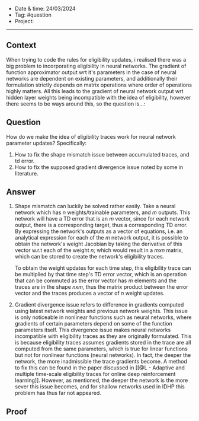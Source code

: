 
- Date & time: 24/03/2024
- Tag: #question
- Project:

---

## Context

When trying to code the rules for eligibility updates, i realised there was a big problem to incorporating eligibility in neural networks. The gradient of function approximator output wrt it's parameters in the case of neural networks are dependent on existing parameters, and additionally their formulation strictly depends on matrix operations where order of operations highly matters. All this leads to the gradient of neural network output wrt hidden layer weights being incompatible with the idea of eligibility, however there seems to be ways around this, so the question is...:

## Question

How do we make the idea of eligibility traces work for neural network parameter updates? Specifically:

1. How to fix the shape mismatch issue between accumulated traces, and td error.
2. How to fix the supposed gradient divergence issue noted by some in literature.

## Answer

1. Shape mismatch can luckily be solved rather easily. Take a neural network which has $n$ weights/trainable parameters, and $m$ outputs. This network will have a TD error that is an $m$ vector, since for each network output, there is a corresponding target, thus a corresponding TD error. By expressing the network's outputs as a vector of equations, i.e. an analytical expression for each of the $m$ network output, it is possible to obtain the network's weight Jacobian by taking the derivative of this vector w.r.t each of the weight $n$; which would result in a $m x n$ matrix, which can be stored to create the network's eligibility traces.
   
   To obtain the weight updates for each time step, this eligibility trace can be multiplied by that time step's TD error vector, which is an operation that can be commuted as the error vector has $m$ elements and the traces are in the shape $n x m$, thus the matrix product between the error vector and the traces produces a vector of $n$ weight updates.

2. Gradient divergence issue refers to difference in gradients computed using latest network weights and previous network weights. This issue is only noticeable in nonlinear functions such as neural networks, where gradients of certain parameters depend on some of the function parameters itself. This divergence issue makes neural networks incompatible with eligibility traces as they are originally formulated. This is because eligibility traces assumes gradients stored in the trace are all computed from the same parameters, which is true for linear functions but not for nonlinear functions (neural networks). In fact, the deeper the network, the more inadmissible the trace gradients become. A method to fix this can be found in the paper discussed in [[@L - Adaptive and multiple time-scale eligibility traces for online deep reinforcement learning]]. However, as mentioned, the deeper the network is the more sever this issue becomes, and for shallow networks used in IDHP this problem has thus far not appeared.

## Proof